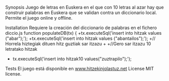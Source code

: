 Synopsis
Juego de letras en Euskera en el que con 10 letras al azar hay que construir palabras en Euskera que se validan contra un diccionario local. Permite el juego online y offline. 

Installation
Requiere la creación del diccionario de palabras en el fichero diccio.js
function populateDB(tx) {
+tx.executeSql('insert into hitzak values ("abar");');
+tx.executeSql('insert into hitzak values ("abantailos");');
+// Horrela hiztegiak dituen hitz guztiak sar itzazu
+
+//Gero sar itzazu 10 letratako hitzak
+   tx.executeSql('insert into hitzak10 values("zuztrapilo");');

Tests
El juego está disponible en www.hitzekinjolastuz.net
License
MIT license.
